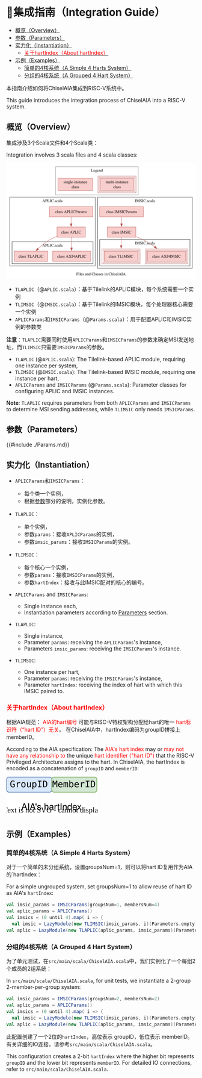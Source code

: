 # 🧭集成指南（Integration Guide）

<!-- vim-markdown-toc GFM -->

* [概览（Overview）](#概览overview)
* [参数（Parameters）](#参数parameters)
* [实力化（Instantiation）](#实力化instantiation)
  * [<span style="color:red;">关于hartIndex（About hartIndex）</span>](#span-stylecolorred关于hartindexabout-hartindexspan)
* [示例（Examples）](#示例examples)
  * [简单的4核系统（A Simple 4 Harts System）](#简单的4核系统a-simple-4-harts-system)
  * [分组的4核系统（A Grouped 4 Hart System）](#分组的4核系统a-grouped-4-hart-system)

<!-- vim-markdown-toc -->

本指南介绍如何将ChiselAIA集成到RISC-V系统中。

This guide introduces the integration process of ChiselAIA into a RISC-V system.


## 概览（Overview）

集成涉及3个Scala文件和4个Scala类：

Integration involves 3 scala files and 4 scala classes:

![](images/integration_files.svg)


* `TLAPLIC`（@`APLIC.scala`）：基于Tilelink的APLIC模块，每个系统需要一个实例
* `TLIMSIC`（@`IMSIC.scala`）：基于Tilelink的IMSIC模块，每个处理器核心需要一个实例
* `APLICParams`和`IMSICParams`（@`Params.scala`）：用于配置APLIC和IMSIC实例的参数类

**注意**：`TLAPLIC`需要同时使用`APLICParams`和`IMSICParams`的参数来确定MSI发送地址，而`TLIMSIC`只需要`IMSICParams`的参数。

* `TLAPLIC` (@`APLIC.scala`): The Tilelink-based APLIC module, requiring one instance per system,
* `TLIMSIC` (@`IMSIC.scala`): The Tilelink-based IMSIC module, requiring one instance per hart,
* `APLICParams` and `IMSICParams` (@`Params.scala`): Parameter classes for configuring APLIC and IMSIC instances.

**Note**: `TLAPLIC` requires parameters from both `APLICParams` and `IMSICParams` to determine MSI sending addresses, while `TLIMSIC` only needs `IMSICParams`.

## 参数（Parameters）

{{#include ./Params.md}}

## 实力化（Instantiation）

* `APLICParams`和`IMSICParams`：
  * 每个类一个实例，
  * 根据[参数](#参数parameters)部分的说明，实例化参数。
* `TLAPLIC`：
  * 单个实例，
  * 参数`params`：接收`APLICParams`的实例，
  * 参数`imsic_params`：接收`IMSICParams`的实例。
* `TLIMSIC`：
  * 每个核心一个实例，
  * 参数`params`：接收`IMSICParams`的实例，
  * 参数`hartIndex`：接收与此IMSIC配对的核心的编号。

* `APLICParams` and `IMSICParams`:
  * Single instance each,
  * Instantiation parameters according to [Parameters](#参数parameters) section.
* `TLAPLIC`:
  * Single instance,
  * Parameter `params`: receiving the `APLICParams`'s instance,
  * Parameters `imsic_params`: receiving the `IMSICParams`'s instance.
* `TLIMSIC`:
  * One instance per hart,
  * Parameter `params`: receiving the `IMSICParams`'s instance,
  * Parameter `hartIndex`: receiving the index of hart with which this IMSIC paired to.

### <span style="color:red;">关于hartIndex（About hartIndex）</span>

根据AIA规范：
<span style="color:red;">AIA的hart编号</span>
可能与RISC-V特权架构分配给hart的唯一
<span style="color:red;">hart标识符（“hart ID”）无关</span>。
在ChiselAIA中，hartIndex编码为groupID拼接上memberID。

According to the AIA specification:
The <span style="color:red;">AIA's hart index</span> may or
<span style="color:red;">may not have any relationship to</span> the unique
<span style="color:red;">hart identifier ("hart ID")</span>
that the RISC-V Privileged Architecture assigns to the hart.
In ChiselAIA, the hartIndex is encoded as a concatenation of `groupID` and `memberID`:

![](./images/hart_index.svg)

## 示例（Examples）

### 简单的4核系统（A Simple 4 Harts System）

对于一个简单的未分组系统，设置groupsNum=1，则可以将hart ID复用作为AIA的`hartIndex：

For a simple ungrouped system, set groupsNum=1 to allow reuse of hart ID as AIA's `hartIndex`:

```scala
val imsic_params = IMSICParams(groupsNum=1, membersNum=4)
val aplic_params = APLICParams()
val imsics = (0 until 4).map( i => {
  val imsic = LazyModule(new TLIMSIC(imsic_params, i)(Parameters.empty))
val aplic = LazyModule(new TLAPLIC(aplic_params, imsic_params)(Parameters.empty))
```

### 分组的4核系统（A Grouped 4 Hart System）

为了单元测试，在`src/main/scala/ChiselAIA.scala`中，我们实例化了一个每组2个成员的2组系统：

In `src/main/scala/ChiselAIA.scala`, for unit tests, we instantiate a 2-group 2-member-per-group system:

```scala
val imsic_params = IMSICParams(groupsNum=2, membersNum=2)
val aplic_params = APLICParams()
val imsics = (0 until 4).map( i => {
  val imsic = LazyModule(new TLIMSIC(imsic_params, i)(Parameters.empty))
val aplic = LazyModule(new TLAPLIC(aplic_params, imsic_params)(Parameters.empty))
```

此配置创建了一个2位的`hartIndex`，高位表示 groupID，低位表示 memberID。
有关详细的IO连接，请参考`src/main/scala/ChiselAIA.scala`。

This configuration creates a 2-bit `hartIndex` where the higher bit represents `groupID` and the lower bit represents `memberID`.
For detailed IO connections, refer to `src/main/scala/ChiselAIA.scala`.
